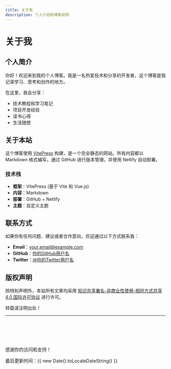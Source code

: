 ```yaml
---
title: 关于我
description: 个人介绍和博客说明
---
```


# 关于我

## 个人简介

你好！欢迎来到我的个人博客。我是一名热爱技术和分享的开发者，这个博客是我记录学习、思考和创作的地方。

在这里，我会分享：

- 技术教程和学习笔记
- 项目开发经验
- 读书心得
- 生活随想

## 关于本站

这个博客使用 [VitePress](https://vitepress.dev/) 构建，是一个完全静态的网站。所有内容都以 Markdown 格式编写，通过 GitHub 进行版本管理，并使用 Netlify 自动部署。

### 技术栈

- **框架**：VitePress (基于 Vite 和 Vue.js)
- **内容**：Markdown
- **部署**：GitHub + Netlify
- **主题**：自定义主题

## 联系方式

如果你有任何问题、建议或者合作意向，欢迎通过以下方式联系我：

- **Email**：[your.email@example.com](mailto:your.email@example.com)
- **GitHub**：[你的GitHub用户名](https://github.com/yourusername)
- **Twitter**：[@你的Twitter用户名](https://twitter.com/yourusername)

## 版权声明

除特别声明外，本站所有文章均采用 [知识共享署名-非商业性使用-相同方式共享 4.0 国际许可协议](https://creativecommons.org/licenses/by-nc-sa/4.0/deed.zh) 进行许可。

转载请注明出处！

---

<div class="about-footer">
  <p>感谢你的访问和支持！</p>
  <p>最后更新时间：{{ new Date().toLocaleDateString() }}</p>
</div>

<style>
.about-footer {
  margin-top: 4rem;
  padding-top: 1rem;
  border-top: 1px solid var(--vp-c-divider);
  font-size: 0.9rem;
  color: var(--vp-c-text-2);
}
</style>